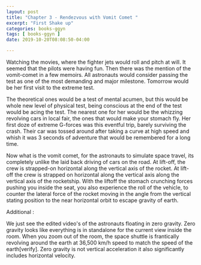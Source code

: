```yaml
---
layout: post
title: "Chapter 3 - Rendezvous with Vomit Comet "
excerpt: "First Shake up"
categories: books-ggyn
tags: [ books-ggyn ]
date: 2019-10-20T08:08:50-04:00

---
```


Watching the movies, where the fighter jets would roll and pitch at will. It seemed that the pilots were having fun. Then there was the mention of the vomit-comet in a few memoirs. All astronauts would consider passing the test as one of the most demanding and major milestone. Tomorrow would be her first visit to the extreme test.

The theoretical ones would be a test of mental acumen, but this would be whole new level of physical test, being conscious at the end of the test would be acing the test. The nearest one for her would be the whizzing revolving cars in local fair, the ones that would make your stomach fly. Her first doze of extreme G-forces was this eventful trip, barely surviving the crash. Their car was tossed around after taking a curve at high speed and whish it was 3 seconds of adventure that would be remembered for a long time.


Now what is the vomit comet, for the astronauts to simulate space travel, its completely unlike the laid back driving of cars on the road. At lift-off, the crew is strapped-on horizontal along the vertical axis of the rocket. At lift-off the crew is strapped on horizontal along the vertical axis along the vertical axis of the rocketship. With the liftoff the stomach crunching forces pushing you inside the seat, you also experience the roll of the vehicle, to counter the lateral force of the rocket moving in the angle from the vertical stating position to the near horizontal orbit to escape gravity of earth.

Additional :

We just see the edited video's of the astronauts floating in zero gravity. Zero gravity looks like everything is in standalone  for the current view inside the room. When you zoom out of the room, the space shuttle is frantically revolving around the earth  at 36,500 km/h speed to match the speed of the earth[verify]. Zero gravity is not vertical acceleration it also significantly includes horizontal velocity.
